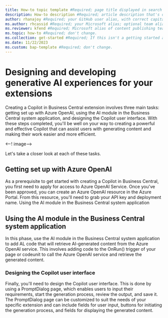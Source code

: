 ```yaml
---
title: How-to topic template #Required; page title displayed in search results. Don't enclose in quotation marks.
description: How-to description #Required; article description that's displayed in search results. Don't enclose in quotation marks. Do end with a period.
author: rhanajoy #Required; your GitHub user alias, with correct capitalization.
ms.author: rhcassid #Required; your Microsoft alias; optional team alias.
ms.reviewer: kfend #Required; Microsoft alias of content publishing team member.
ms.topic: how-to #Required; don't change.
ms.collection: get-started #Required; If this isn't a getting started article, don't remove the attribute, but leave the value blank. The values for this attribute will be updated over time.
ms.date: 11/22/2023
ms.custom: bap-template #Required; don't change.
---
```


<!--Remove all the comments in this template before you sign-off or merge to the main branch.-->

<!--This template provides the basic structure of a how-to article. See [Write a how-to topic](write-a how-to.md) in the contributor guide. To provide feedback on this template contact [bace feedback](mailto:templateswg@microsoft.com).-->

<!--H1. Required. Pick an H1 that clearly conveys the task the user will complete.-->
# Designing and developing generative AI experiences for your extensions

Creating a Copilot in Business Central extension involves three main tasks: getting set up with Azure OpenAI, using the AI module in the Business Central system application, and designing the Copilot user interface. With these steps completed, you'll be well on your way to creating a powerful and effective Copilot that can assist users with generating content and making their work easier and more efficient.

<--! image-->

Let's take a closer look at each of these tasks.

## Getting set up with Azure OpenAI

As a prerequisite to get started with creating a Copilot in Business Central, you first need to apply for access to Azure OpenAI Service. Once you've been approved, you can create an Azure OpenAI resource in the Azure Portal. From this resource, you'll need to grab your API key and deployment name.
Using the AI module in the Business Central system application

## Using the AI module in the Business Central system application

In this phase, use the AI module in the Business Central system application to add AL code that will retrieve AI-generated content from the Azure OpenAI service. This involves adding code to the OnRun() trigger of your page or codeunit to call the Azure OpenAI service and retrieve the generated content.

### Designing the Copilot user interface

Finally, you'll need to design the Copilot user interface. This is done by using a PromptDialog page, which enables users to input their requirements, start the generation process, review the output, and save it. The PromptDialog page can be customized to suit the needs of your specific extension and can include fields for user input, buttons for initiating the generation process, and fields for displaying the generated content.



